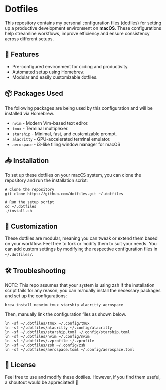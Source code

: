 # Dotfiles
This repository contains my personal configuration files (dotfiles) for setting up a productive development environment on **macOS**. These configurations help streamline workflows, improve efficiency and ensure consistency across different setups.


## 🚀 Features
- Pre-configured environment for coding and productivity.
- Automated setup using Homebrew.
- Modular and easily customizable dotfiles.


## 📦 Packages Used
The following packages are being used by this configuration and will be installed via Homebrew.
- `nvim` - Modern Vim-based text editor.
- `tmux` - Terminal multiplexer.
- `starship` - Minimal, fast, and customizable prompt.
- `alacritty` - GPU-accelerated terminal emulator.
- `aerospace` -  i3-like tiling window manager for macOS


## 📥 Installation
To set up these dotfiles on your macOS system, you can clone the repository and run the installation script:
```
# Clone the repository
git clone https://github.com/dotfiles.git ~/.dotfiles

# Run the setup script
cd ~/.dotfiles
./install.sh
```


## 🎨 Customization
These dotfiles are modular, meaning you can tweak or extend them based on your workflow. Feel free to fork or modify them to suit your needs. You can add custom settings by modifying the respective configuration files in `~/.dotfiles/`.


## 🛠️ Troubleshooting
NOTE: This repo assumes that your system is using zsh
If the installation script fails for any reason, you can manually install the necessary packages and set up the configurations:
```
brew install neovim tmux starship alacritty aerospace
```

Then, manually link the configuration files as shown below.
```
ln -sf ~/.dotfiles/tmux ~/.config/tmux
ln -sf ~/.dotfiles/alacritty ~/.config/alacritty
ln -sf ~/.dotfiles/starship.toml ~/.config/starship.toml
ln -sf ~/.dotfiles/nvim ~/.config/nvim
ln -sf ~/.dotfiles/.zprofile ~/.zprofile
ln -sf ~/.dotfiles/zsh ~/.config/zsh
ln -sf ~/.dotfiles/aerospace.toml ~/.config/aerospace.toml
```


## 📜 License
Feel free to use and modify these dotfiles. However, if you find them useful, a shoutout would be appreciated! 🚀
